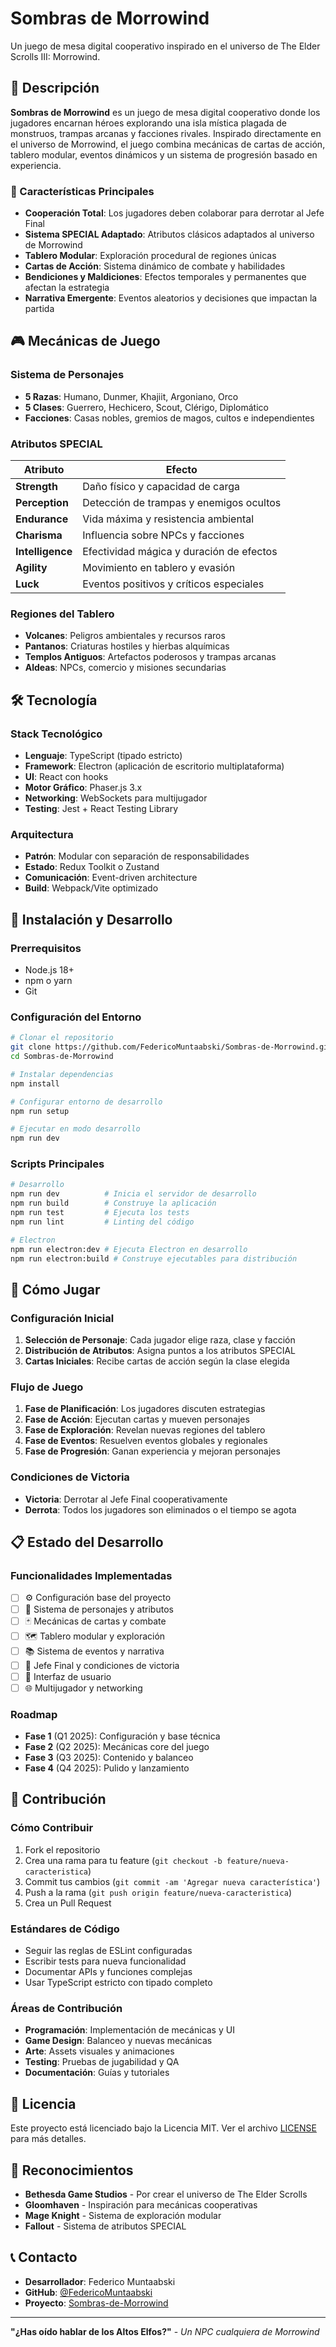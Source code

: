 # Sombras de Morrowind

Un juego de mesa digital cooperativo inspirado en el universo de The Elder Scrolls III: Morrowind.

## 📖 Descripción

**Sombras de Morrowind** es un juego de mesa digital cooperativo donde los jugadores encarnan héroes explorando una isla mística plagada de monstruos, trampas arcanas y facciones rivales. Inspirado directamente en el universo de Morrowind, el juego combina mecánicas de cartas de acción, tablero modular, eventos dinámicos y un sistema de progresión basado en experiencia.

### 🎯 Características Principales

- **Cooperación Total**: Los jugadores deben colaborar para derrotar al Jefe Final
- **Sistema SPECIAL Adaptado**: Atributos clásicos adaptados al universo de Morrowind
- **Tablero Modular**: Exploración procedural de regiones únicas
- **Cartas de Acción**: Sistema dinámico de combate y habilidades
- **Bendiciones y Maldiciones**: Efectos temporales y permanentes que afectan la estrategia
- **Narrativa Emergente**: Eventos aleatorios y decisiones que impactan la partida

## 🎮 Mecánicas de Juego

### Sistema de Personajes
- **5 Razas**: Humano, Dunmer, Khajiit, Argoniano, Orco
- **5 Clases**: Guerrero, Hechicero, Scout, Clérigo, Diplomático
- **Facciones**: Casas nobles, gremios de magos, cultos e independientes

### Atributos SPECIAL
| Atributo | Efecto |
|----------|--------|
| **Strength** | Daño físico y capacidad de carga |
| **Perception** | Detección de trampas y enemigos ocultos |
| **Endurance** | Vida máxima y resistencia ambiental |
| **Charisma** | Influencia sobre NPCs y facciones |
| **Intelligence** | Efectividad mágica y duración de efectos |
| **Agility** | Movimiento en tablero y evasión |
| **Luck** | Eventos positivos y críticos especiales |

### Regiones del Tablero
- **Volcanes**: Peligros ambientales y recursos raros
- **Pantanos**: Criaturas hostiles y hierbas alquímicas
- **Templos Antiguos**: Artefactos poderosos y trampas arcanas
- **Aldeas**: NPCs, comercio y misiones secundarias

## 🛠️ Tecnología

### Stack Tecnológico
- **Lenguaje**: TypeScript (tipado estricto)
- **Framework**: Electron (aplicación de escritorio multiplataforma)
- **UI**: React con hooks
- **Motor Gráfico**: Phaser.js 3.x
- **Networking**: WebSockets para multijugador
- **Testing**: Jest + React Testing Library

### Arquitectura
- **Patrón**: Modular con separación de responsabilidades
- **Estado**: Redux Toolkit o Zustand
- **Comunicación**: Event-driven architecture
- **Build**: Webpack/Vite optimizado

## 🚀 Instalación y Desarrollo

### Prerrequisitos
- Node.js 18+
- npm o yarn
- Git

### Configuración del Entorno
```bash
# Clonar el repositorio
git clone https://github.com/FedericoMuntaabski/Sombras-de-Morrowind.git
cd Sombras-de-Morrowind

# Instalar dependencias
npm install

# Configurar entorno de desarrollo
npm run setup

# Ejecutar en modo desarrollo
npm run dev
```

### Scripts Principales
```bash
# Desarrollo
npm run dev          # Inicia el servidor de desarrollo
npm run build        # Construye la aplicación
npm run test         # Ejecuta los tests
npm run lint         # Linting del código

# Electron
npm run electron:dev # Ejecuta Electron en desarrollo
npm run electron:build # Construye ejecutables para distribución
```

## 🎲 Cómo Jugar

### Configuración Inicial
1. **Selección de Personaje**: Cada jugador elige raza, clase y facción
2. **Distribución de Atributos**: Asigna puntos a los atributos SPECIAL
3. **Cartas Iniciales**: Recibe cartas de acción según la clase elegida

### Flujo de Juego
1. **Fase de Planificación**: Los jugadores discuten estrategias
2. **Fase de Acción**: Ejecutan cartas y mueven personajes
3. **Fase de Exploración**: Revelan nuevas regiones del tablero
4. **Fase de Eventos**: Resuelven eventos globales y regionales
5. **Fase de Progresión**: Ganan experiencia y mejoran personajes

### Condiciones de Victoria
- **Victoria**: Derrotar al Jefe Final cooperativamente
- **Derrota**: Todos los jugadores son eliminados o el tiempo se agota

## 📋 Estado del Desarrollo

### Funcionalidades Implementadas
- [ ] ⚙️ Configuración base del proyecto
- [ ] 👤 Sistema de personajes y atributos
- [ ] 🃏 Mecánicas de cartas y combate
- [ ] 🗺️ Tablero modular y exploración
- [ ] 📚 Sistema de eventos y narrativa
- [ ] 👹 Jefe Final y condiciones de victoria
- [ ] 🎨 Interfaz de usuario
- [ ] 🌐 Multijugador y networking

### Roadmap
- **Fase 1** (Q1 2025): Configuración y base técnica
- **Fase 2** (Q2 2025): Mecánicas core del juego
- **Fase 3** (Q3 2025): Contenido y balanceo
- **Fase 4** (Q4 2025): Pulido y lanzamiento

## 🤝 Contribución

### Cómo Contribuir
1. Fork el repositorio
2. Crea una rama para tu feature (`git checkout -b feature/nueva-caracteristica`)
3. Commit tus cambios (`git commit -am 'Agregar nueva característica'`)
4. Push a la rama (`git push origin feature/nueva-caracteristica`)
5. Crea un Pull Request

### Estándares de Código
- Seguir las reglas de ESLint configuradas
- Escribir tests para nueva funcionalidad
- Documentar APIs y funciones complejas
- Usar TypeScript estricto con tipado completo

### Áreas de Contribución
- **Programación**: Implementación de mecánicas y UI
- **Game Design**: Balanceo y nuevas mecánicas
- **Arte**: Assets visuales y animaciones
- **Testing**: Pruebas de jugabilidad y QA
- **Documentación**: Guías y tutoriales

## 📄 Licencia

Este proyecto está licenciado bajo la Licencia MIT. Ver el archivo [LICENSE](LICENSE) para más detalles.

## 🙏 Reconocimientos

- **Bethesda Game Studios** - Por crear el universo de The Elder Scrolls
- **Gloomhaven** - Inspiración para mecánicas cooperativas
- **Mage Knight** - Sistema de exploración modular
- **Fallout** - Sistema de atributos SPECIAL

## 📞 Contacto

- **Desarrollador**: Federico Muntaabski
- **GitHub**: [@FedericoMuntaabski](https://github.com/FedericoMuntaabski)
- **Proyecto**: [Sombras-de-Morrowind](https://github.com/FedericoMuntaabski/Sombras-de-Morrowind)

---

**"¿Has oído hablar de los Altos Elfos?"** - *Un NPC cualquiera de Morrowind*